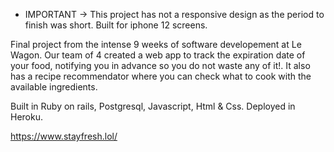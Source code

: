 * IMPORTANT -> This project has not a responsive design as the period to finish was short. Built for iphone 12 screens.

Final project from the intense 9 weeks of software developement at Le Wagon. Our team of 4 created a web app to track the expiration date of your food, notifying you in advance so you do not waste any of it!. It also has a recipe recommendator where you can check what to cook with the available ingredients.

Built in Ruby on rails, Postgresql, Javascript, Html & Css. Deployed in Heroku.

https://www.stayfresh.lol/
